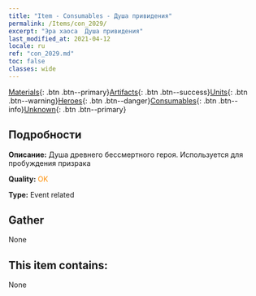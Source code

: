 ```yaml
---
title: "Item - Consumables - Душа привидения"
permalink: /Items/con_2029/
excerpt: "Эра хаоса  Душа привидения"
last_modified_at: 2021-04-12
locale: ru
ref: "con_2029.md"
toc: false
classes: wide
---
```

 [Materials](/ru/Items/){: .btn .btn--primary}[Artifacts](/ru/Items/Artifacts/){: .btn .btn--success}[Units](/ru/Items/Units/){: .btn .btn--warning}[Heroes](/ru/Items/Heroes/){: .btn .btn--danger}[Consumables](/ru/Items/Consumables/){: .btn .btn--info}[Unknown](/ru/Items/Unknown/){: .btn .btn--primary}

## Подробности
 **Описание:** Душа древнего бессмертного героя. Используется для пробуждения призрака

 **Quality:** <span style="color: #FF8C00">OK</span>

 **Type:** Event related

## Gather

  None

## This item contains:

  None

